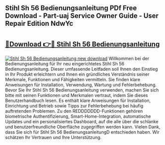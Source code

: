## Stihl Sh 56 Bedienungsanleitung PDf Free Download - Part-uaj Service Owner Guide - User Repair Edition NdwYc

# <h2><a href="http://df1lct.blite.top/?on=Stihl+Sh+56+Bedienungsanleitung">🔗Download 👉🔴 Stihl Sh 56 Bedienungsanleitung</a></h2>

[![Stihl Sh 56 Bedienungsanleitung new download](https://i.imgur.com/lujVjoI.png)](http://df1lct.blite.top/?on=Stihl+Sh+56+Bedienungsanleitung)
Willkommen bei der Bedienungsanleitung für Ihr neu eingerichtetes Stihl Sh 56 Bedienungsanleitung. Dieser umfassende Leitfaden soll Ihnen den Einstieg in Ihr Produkt erleichtern und Ihnen ein gründliches Verständnis seiner Merkmale, Funktionen und Fähigkeiten vermitteln. Sie finden klare Anweisungen für Installation, Verwendung, Wartung und Fehlerbehebung. Bevor Sie Ihr Stihl Sh 56 Bedienungsanleitung verwenden, machen Sie sich bitte mit seinen Funktionen und Merkmalen vertraut, indem Sie dieses Benutzerhandbuch lesen. Es enthält klare Anweisungen für Installation, Einrichtung und Betrieb sowie Tipps zur Fehlerbehebung bei häufig auftretenden Problemen. Zu den REDDDDDDD-Funktionen gehören biometrische Authentifizierung, Smart-Home-Integration, automatische Updates und ein personalisiertes Dashboard, auf die alle über die schlanke und benutzerfreundliche Oberfläche zugegriffen werden kann. Vielen Dank, dass Sie sich für Stihl Sh 56 BedienungsanleitungD entschieden haben. Wir schätzen Ihr Vertrauen und Ihre Unterstützung.
